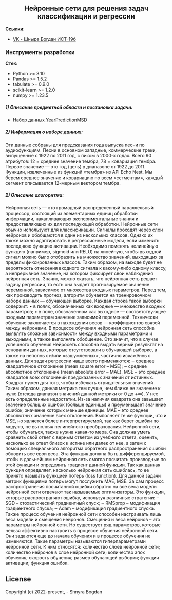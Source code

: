<h2 align="center">Нейронные сети для решения задач классификации и регрессии</h2>

**Ссылки**:
- [VK - Шныра Богдан ИСТ-19б](https://vk.com/id404101172)


### Инструменты разработки

**Стек:**
- Python >= 3.10
- Pandas >= 1.5.2
- tabulate >= 0.9.0
- scikit-learn >= 1.2.0
- numpy >= 1.23.5


##### 1) Описание предметной области и постановка задачи:

  - [Набор данных YearPredictionMSD](https://archive.ics.uci.edu/ml/datasets/YearPredictionMSD)

##### 2) Информация о наборе данных:

Эти данные собраны для предсказания года выпуска песни по аудиофункциям. Песни в основном западные, коммерческие треки, выпущенные с 1922 по 2011 год, с пиком в 2000-х годах.
Всего 90 атрибутов: 12 = среднее значение тембра, 78 = ковариация тембра.
Первое значение — это год (цель) в диапазоне от 1922 до 2011.
Функции, извлеченные из функций «тембра» из API Echo Nest.
Мы берем среднее значение и ковариацию по всем «сегментам», каждый сегмент описывается 12-мерным вектором тембра.

##### 2) Описание алогоритма:

Нейронная сеть — это громадный распределенный параллельный процессор, состоящий из элементарных единиц обработки информации, накапливающих экспериментальные знания и предоставляющих их для последующей обработки.
Нейронные сети обычно используют для классификации. Сигналы проходят через слои нейронов и обобщаются в один из нескольких классов. Однако их также можно адаптировать в регрессионные модели, если изменить последнюю функцию активации. Необходимо  поменять нелинейную функцию (например, sigmoid или RELU) на линейную, чтобы выходной сигнал можно было отобразить на множество значений, выходящих за пределы фиксированных классов. Таким образом, на выходе будет не вероятность отнесения входного сигнала к какому-либо одному классу, а непрерывное значение, на котором фиксирует свои наблюдения нейронная сеть.
Значит, можно сказать, что нейронная сеть решает задачу регрессии, то есть она выдает прогнозируемое значение переменной, зависимое от множества входных параметров.
Перед тем, как производить прогноз, алгоритм обучается на тренировочном наборе данных — обучающей выборке. Каждая строка такой выборки содержит:
•	в полях, обозначенных как входные — множество входных параметров;
•	в поле, обозначенном как выходное — соответствующее входным параметрам значение зависимой переменной.
Технически обучение заключается в нахождении весов — коэффициентов связей между нейронами. В процессе обучения нейронная сеть способна выявлять сложные зависимости между входными параметрами и выходными, а также выполнять обобщение. Это значит, что в случае успешного обучения Нейросеть способна выдать верный результат на основании данных, которые отсутствовали в обучающей выборке, а также на неполных и/или «зашумленных», частично искажённых данных.
Для задач регрессии чаще всего применяются: 
‒ среднее квадратичное отклонение (mean square error – MSE);
‒ среднее абсолютное отклонение (mean absolute error – MAE).
MSE – это среднее квадратов всех отклонений предсказанных значений от
истинных. Квадрат нужен для того, чтобы избежать отрицательных значений.
Таким образом, данная метрика тем лучше, чем ближе ее значение к нулю
(отсюда диапазон значений данной метрики от 0 до +∞). У нее есть
определенные недостатки. Из-за наличия квадрата она завышает значение
больших ошибок (больше единицы) и преуменьшает значение ошибок, значение которых меньше единицы.
MAE – это среднее абсолютных значение всех отклонений. Выполняет те
же функции, что и MSE, но является более интерпретируемой, так как берет
ошибки по модулю, не выполняя нелинейного преобразования.
Нейронной сети, чтобы обучаться, также нужна какая-то мера. Она должна
уметь сравнить свой ответ с верным ответом из учебного ответа, оценить,
насколько ее ответ близок к истине или далек от нее, а затем с помощью
специального алгоритма обратного распространения ошибки обновить все свои веса. Эта функция должна быть дифференцируемой, чтобы в дальнейшем нейронная сеть смогла посчитать производные по этой функции и определить градиент данной функции. Так как данная функция определяет, насколько нейронная сеть ошиблась, то ее принято называть функцией потерь (loss function). Для данной задачи  метрик функциями потерь могут послужить MAE, MSE.
За сам процесс распространения посчитанной ошибки обратно на все веса модели нейронной сети отвечают так называемые оптимизаторы. Это функции, которые распространяют ошибку, используя различные стратегии: ‒ SGD – стохастический градиентный спуск; 
‒ RMSprop – модификация градиентного спуска; 
‒ Adam – модификация градиентного спуска.
Также процесс обучения нейронной сети способен настраивать лишь веса модели и смещения нейронов. Смещения и веса нейронов – это параметры нейронной сети. Но существует ряд параметров, которые нельзя эффективно настроить в процессе обучения нейронной сети. Они задаются еще до начала обучения и в процессе обучения не изменяются. Такие параметры называются гиперпараметрами нейронной сети. К ним относятся: количество слоев нейронной сети; количество нейронов в слое нейронной сети;  количество эпох обучения;  скорость обучения;  размер обучающей выборки; функции активации;  функция ошибок.



    
## License

Copyright (c) 2022-present, - Shnyra Bogdan